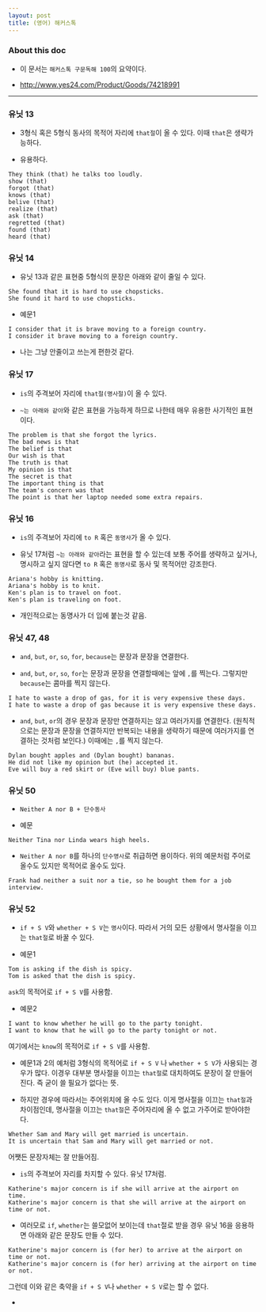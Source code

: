 ```yaml
---
layout: post
title: (영어) 해커스톡 
---
```


### About this doc

- 이 문서는 `해커스톡 구문독해 100`의 요약이다. 
 
- http://www.yes24.com/Product/Goods/74218991

---

### 유닛 13  

- 3형식 혹은 5형식 동사의 목적어 자리에 `that절`이 올 수 있다. 이때 `that`은 생략가능하다. 

- 유용하다. 
```
They think (that) he talks too loudly.
show (that) 
forgot (that)
knows (that)
belive (that)
realize (that)
ask (that)
regretted (that)
found (that)
heard (that) 
```

### 유닛 14

- 유닛 13과 같은 표현중 5형식의 문장은 아래와 같이 줄일 수 있다. 
```
She found that it is hard to use chopsticks. 
She found it hard to use chopsticks. 
```

- 예문1 
```
I consider that it is brave moving to a foreign country. 
I consider it brave moving to a foreign country. 
```

- 나는 그냥 안줄이고 쓰는게 편한것 같다. 

### 유닛 17 

- `is`의 주격보어 자리에 `that절(명사절)`이 올 수 있다.  

- `~는 아래와 같아`와 같은 표현을 가능하게 하므로 나한테 매우 유용한 사기적인 표현이다. 
```
The problem is that she forgot the lyrics. 
The bad news is that 
The belief is that 
Our wish is that 
The truth is that
My opinion is that 
The secret is that 
The important thing is that 
The team's concern was that 
The point is that her laptop needed some extra repairs.
```

### 유닛 16

- `is`의 주격보어 자리에 `to R` 혹은 `동명사`가 올 수 있다.  

- 유닛 17처럼 `~는 아래와 같아`라는 표현을 할 수 있는데 보통 주어를 생략하고 싶거나, 명시하고 싶지 않다면 `to R` 혹은 `동명사`로 동사 및 목적어만 강조한다. 
```
Ariana's hobby is knitting.
Ariana's hobby is to knit.
Ken's plan is to travel on foot. 
Ken's plan is traveling on foot. 
```

- 개인적으로는 동명사가 더 입에 붙는것 같음. 

### 유닛 47, 48

- `and`, `but`, `or`, `so`, `for`, `because`는 문장과 문장을 연결한다. 

- `and`, `but`, `or`, `so`, `for`는 문장과 문장을 연결할때에는 앞에 `,`를 찍는다. 그렇지만 `because`는 콤마를 찍지 않는다. 
```
I hate to waste a drop of gas, for it is very expensive these days. 
I hate to waste a drop of gas because it is very expensive these days. 
```

- `and`, `but`, `or`의 경우 문장과 문장만 연결하지는 않고 여러가지를 연결한다. (원칙적으로는 문장과 문장을 연결하지만 반복되는 내용을 생략하기 때문에 여러가지를 연결하는 것처럼 보인다.) 이때에는 `,`를 찍지 않는다. 
```
Dylan bought apples and (Dylan bought) bananas. 
He did not like my opinion but (he) accepted it. 
Eve will buy a red skirt or (Eve will buy) blue pants.
```

### 유닛 50 

- `Neither A nor B + 단수동사` 

- 예문 
```
Neither Tina nor Linda wears high heels.
```

- `Neither A nor B`를 하나의 `단수명사`로 취급하면 용이하다. 위의 예문처럼 주어로 올수도 있지만 목적어로 올수도 있다. 
```
Frank had neither a suit nor a tie, so he bought them for a job interview.
```


### 유닛 52

- `if + S V`와 `whether + S V`는 `명사`이다. 따라서 거의 모든 상황에서 명사절을 이끄는 `that절`로 바꿀 수 있다. 

- 예문1
```
Tom is asking if the dish is spicy. 
Tom is asked that the dish is spicy. 
```
`ask`의 목적어로 `if + S V`를 사용함. 

- 예문2
```
I want to know whether he will go to the party tonight. 
I want to know that he will go to the party tonight or not.  
```
여기에서는 `know`의 목적어로 `if + S V`를 사용함. 

- 예문1과 2의 예처럼 3형식의 목적어로 `if + S V` 나 `whether + S V`가 사용되는 경우가 많다. 이경우 대부분 명사절을 이끄는 `that절`로 대치하여도 문장이 잘 만들어 진다. 즉 굳이 쓸 필요가 없다는 뜻. 

- 하지만 경우에 따라서는 주어위치에 올 수도 있다. 이게 명사절을 이끄는 `that절`과 차이점인데, 명사절을 이끄는 `that절`은 주어자리에 올 수 없고 가주어로 받아야한다. 
```
Whether Sam and Mary will get married is uncertain. 
It is uncertain that Sam and Mary will get married or not. 
```
어쨋든 문장자체는 잘 만들어짐. 

-  `is`의 주격보어 자리를 차지할 수 있다. 유닛 17처럼. 
```
Katherine's major concern is if she will arrive at the airport on time.
Katherine's major concern is that she will arrive at the airport on time or not.
```

- 여러모로 `if`, `whether`는 쓸모없어 보이는데 `that`절로 받을 경우 유닛 16을 응용하면 아래와 같은 문장도 만들 수 있다. 
```
Katherine's major concern is (for her) to arrive at the airport on time or not. 
Katherine's major concern is (for her) arriving at the airport on time or not. 
```
그런데 이와 같은 축약을 `if + S V`나 `whether + S V`로는 할 수 없다. 

- 